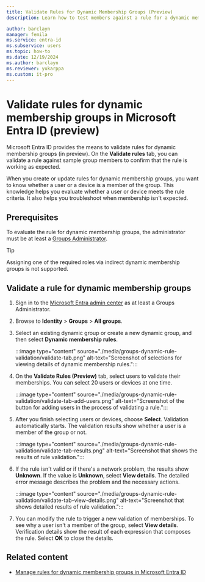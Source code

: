 ```yaml
---
title: Validate Rules for Dynamic Membership Groups (Preview)
description: Learn how to test members against a rule for a dynamic membership groups in Microsoft Entra ID.

author: barclayn
manager: femila
ms.service: entra-id
ms.subservice: users
ms.topic: how-to
ms.date: 12/19/2024
ms.author: barclayn
ms.reviewer: yukarppa
ms.custom: it-pro
---
```


# Validate rules for dynamic membership groups in Microsoft Entra ID (preview)

Microsoft Entra ID provides the means to validate rules for dynamic membership groups (in preview). On the **Validate rules** tab, you can validate a rule against sample group members to confirm that the rule is working as expected.

When you create or update rules for dynamic membership groups, you want to know whether a user or a device is a member of the group. This knowledge helps you evaluate whether a user or device meets the rule criteria. It also helps you troubleshoot when membership isn't expected.

## Prerequisites

To evaluate the rule for dynamic membership groups, the administrator must be at least a [Groups Administrator](~/identity/role-based-access-control/permissions-reference.md#groups-administrator).

> [!TIP]
> Assigning one of the required roles via indirect dynamic membership groups is not supported.

## Validate a rule for dynamic membership groups

1. Sign in to the [Microsoft Entra admin center](https://entra.microsoft.com) as at least a Groups Administrator.

2. Browse to **Identity** > **Groups** > **All groups**.

3. Select an existing dynamic group or create a new dynamic group, and then select **Dynamic membership rules**.

   :::image type="content" source="./media/groups-dynamic-rule-validation/validate-tab.png" alt-text="Screenshot of selections for viewing details of dynamic membership rules.":::

4. On the **Validate Rules (Preview)** tab, select users to validate their memberships. You can select 20 users or devices at one time.

   :::image type="content" source="./media/groups-dynamic-rule-validation/validate-tab-add-users.png" alt-text="Screenshot of the button for adding users in the process of validating a rule.":::

5. After you finish selecting users or devices, choose **Select**. Validation automatically starts. The validation results show whether a user is a member of the group or not.

   :::image type="content" source="./media/groups-dynamic-rule-validation/validate-tab-results.png" alt-text="Screenshot that shows the results of rule validation.":::

6. If the rule isn't valid or if there's a network problem, the results show **Unknown**. If the value is **Unknown**, select **View details**. The detailed error message describes the problem and the necessary actions.

   :::image type="content" source="./media/groups-dynamic-rule-validation/validate-tab-view-details.png" alt-text="Screenshot that shows detailed results of rule validation.":::

7. You can modify the rule to trigger a new validation of memberships. To see why a user isn't a member of the group, select **View details**. Verification details show the result of each expression that composes the rule. Select **OK** to close the details.

## Related content

- [Manage rules for dynamic membership groups in Microsoft Entra ID](groups-dynamic-membership.md)
